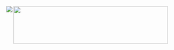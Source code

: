 <img align="left" src="https://komarev.com/ghpvc/?username=luyler&color=grey&style=plastic" />
<img src="https://api.status.gg/discord/280030020305420289?&theme%5Bbackground%5D%5Bprimary%5D=000000&theme%5Bbackground%5D%5Bsecondary%5D=000000&border%5Bcolor%5D=19c7fc&border%5Bradius%5D=30&border%5Bwidth%5D=3&theme%5Btext%5D%5Bprimary%5D=19c7fc&theme%5Btext%5D%5Bsecondary%5D=ffffff&format=svg" height=100 width=410>
